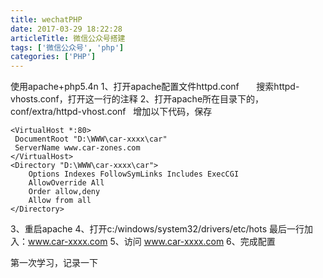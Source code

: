 ```yaml
---
title: wechatPHP
date: 2017-03-29 18:22:28
articleTitle: 微信公众号搭建
tags: ['微信公众号', 'php']
categories: ['PHP']
---
```

使用apache+php5.4n
1、打开apache配置文件httpd.conf
      搜索httpd-vhosts.conf，打开这一行的注释
2、打开apache所在目录下的，conf/extra/httpd-vhost.conf
  增加以下代码，保存
```
<VirtualHost *:80>  
 DocumentRoot "D:\WWW\car-xxxx\car"  
 ServerName www.car-zones.com  
</VirtualHost>  
<Directory "D:\WWW\car-xxxx\car">  
    Options Indexes FollowSymLinks Includes ExecCGI  
    AllowOverride All  
    Order allow,deny  
    Allow from all  
</Directory>  
```
3、重启apache
4、打开c:/windows/system32/drivers/etc/hots
最后一行加入：www.car-xxxx.com
5、访问 www.car-xxxx.com
6、完成配置

第一次学习，记录一下

